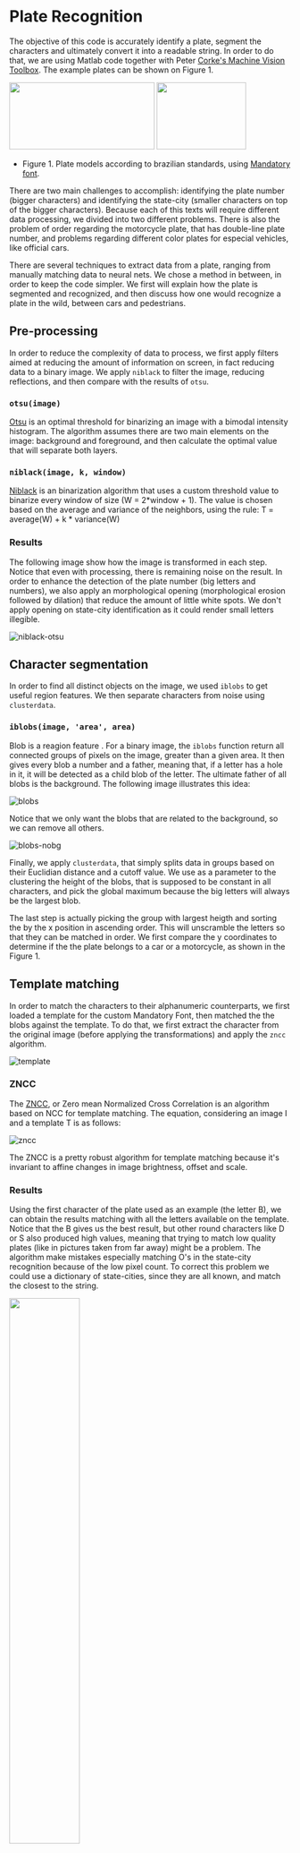 # Plate Recognition

The objective of this code is accurately identify a plate, segment the characters and ultimately convert it into a readable string. In order to do that, we are using Matlab code together with Peter [Corke's Machine Vision Toolbox](http://petercorke.com/wordpress/toolboxes/machine-vision-toolbox). The example plates can be shown on Figure 1.

<img src="https://github.com/marcelopetry/BLU3040_Visao/blob/master/A2/dataset/placa_carro1.jpg" height="120" width="260">  <img src="https://github.com/marcelopetry/BLU3040_Visao/blob/master/A2/dataset/placa_moto1.jpg" height="120" width="160">  

* Figure 1. Plate models according to brazilian standards, using [Mandatory font](https://en.wikipedia.org/wiki/Mandatory_(typeface)).

There are two main challenges to accomplish: identifying the plate number (bigger characters) and identifying the state-city (smaller characters on top of the bigger characters). Because each of this texts will require different data processing, we divided into two different problems. There is also the problem of order regarding the motorcycle plate, that has double-line plate number, and problems regarding different color plates for especial vehicles, like official cars.

There are several techniques to extract data from a plate, ranging from manually matching data to neural nets. We chose a method in between, in order to keep the code simpler. We first will explain how the plate is segmented and recognized, and then discuss how one would recognize a plate in the wild, between cars and pedestrians.

## Pre-processing

In order to reduce the complexity of data to process, we first apply filters aimed at reducing the amount of information on screen, in fact reducing data to a binary image. We apply `niblack` to filter the image, reducing reflections, and then compare with the results of `otsu`.

### `otsu(image)`

[Otsu](https://en.wikipedia.org/wiki/Otsu%27s_method) is an optimal threshold for binarizing an image with a bimodal intensity histogram. The algorithm assumes there are two main elements on the image: background and foreground, and then calculate the optimal value that will separate both layers.

### `niblack(image, k, window)`

[Niblack](https://link.springer.com/article/10.1007/s10462-017-9574-2) is an binarization algorithm that uses a custom threshold value to binarize every window of size (W = 2*window + 1). The value is chosen based on the average and variance of the neighbors, using the rule: T = average(W) + k * variance(W)

### Results

The following image show how the image is transformed in each step. Notice that even with processing, there is remaining noise on the result. In order to enhance the detection of the plate number (big letters and numbers), we also apply an morphological opening (morphological erosion followed by dilation) that reduce the amount of little white spots. We don't apply opening on state-city identification as it could render small letters illegible.

![niblack-otsu](https://user-images.githubusercontent.com/8211602/40282844-6cbef4e4-5c4b-11e8-9ada-3d4db1bd1877.png)

## Character segmentation

In order to find all distinct objects on the image, we used `iblobs` to get useful region features. We then separate characters from noise using `clusterdata`. 

### `iblobs(image, 'area', area)`

Blob is a reagion feature . For a binary image, the `iblobs` function return all connected groups of pixels on the image, greater than a given area. It then gives every blob a number and a father, meaning that, if a letter has a hole in it, it will be detected as a child blob of the letter. The ultimate father of all blobs is the background. The following image illustrates this idea:

![blobs](https://user-images.githubusercontent.com/8211602/40282842-6c433f34-5c4b-11e8-9f46-6fe3d6344235.png)

Notice that we only want the blobs that are related to the background, so we can remove all others.

![blobs-nobg](https://user-images.githubusercontent.com/8211602/40282843-6c9ba890-5c4b-11e8-843c-4c56a9ad19c7.png)

Finally, we apply `clusterdata`, that simply splits data in groups based on their Euclidian distance and a cutoff value. We use as a parameter to the clustering the height of the blobs, that is supposed to be constant in all characters, and pick the global maximum because the big letters will always be the largest blob.

The last step is actually picking the group with largest heigth and sorting the by the x position in ascending order. This will unscramble the letters so that they can be matched in order. We first compare the y coordinates to determine if the the plate belongs to a car or a motorcycle, as shown in the Figure 1.

## Template matching

In order to match the characters to their alphanumeric counterparts, we first loaded a template for the custom Mandatory Font, then matched the the blobs against the template. To do that, we first extract the character from the original image (before applying the transformations) and apply the `zncc` algorithm.

![template](https://user-images.githubusercontent.com/8211602/40282845-6ce2f7f4-5c4b-11e8-99ea-600148ece79f.png)

### ZNCC

The [ZNCC](https://en.wikipedia.org/wiki/Cross-correlation#Zero-normalized_cross-correlation_(ZNCC)), or Zero mean Normalized Cross Correlation is an algorithm based on NCC for template matching. The equation, considering an image I and a template T is as follows:

![zncc](https://user-images.githubusercontent.com/8211602/40282846-6d0376be-5c4b-11e8-8b77-b3db961cfe42.png)

The ZNCC is a pretty robust algorithm for template matching because it's invariant to affine changes in image brightness, offset and scale.

### Results

Using the first character of the plate used as an example (the letter B), we can obtain the results matching with all the letters available on the template. Notice that the B gives us the best result, but other round characters like D or S also produced high values, meaning that trying to match low quality plates (like in pictures taken from far away) might be a problem. The algorithm make mistakes especially matching O's in the state-city recognition because of the low pixel count. To correct this problem we could use a dictionary of state-cities, since they are all known, and match the closest to the string.

<img src="https://user-images.githubusercontent.com/8211602/40282847-6d286e74-5c4b-11e8-84b4-ed414029d6ae.png" width="50%">

## Correcting perspective

Realistically, most plates will not be as good as the images shown before, so we need to first recognize the location and orientation of the plate, and then extract and reorient it using homography. If you are not familiar with homography, [check this previous work on panoramas](https://github.com/bvanelli/scripts/tree/master/panorama). To identify the borders of the plate, we first use Hough transformation, find common intersections, reorient the plate and finally apply the algorithms shown above to segment and then identify characters.

**Disclaimer:** to preserve privacy, plate numbers were removed in the next pictures.

### Binarizing the image and localizing the plate

To reduce the amount of information, we first binarize the image using a neat little line.

```matlab
carro_chassi_t = iconvolve(niblack(im,-.5,1) < otsu(im),kgauss(2));
```

The result then shows clearly a black square where the plate should be:

<img src="https://user-images.githubusercontent.com/8211602/40626027-6a95f496-628c-11e8-9c26-114c03b48766.png" width="50%">

We then use region feature to extract the plate features.

<img src="https://user-images.githubusercontent.com/8211602/40626026-6a70c02c-628c-11e8-8510-49d628f5426e.png" width="50%">

### Applying Hough

Now that we know where the features are, we just take the centers and place in the plane. Then, we apply Hough transform to find a line that intersect most of the points. This line should pass exactly in the center of the plate.

<img src="https://user-images.githubusercontent.com/8211602/40626028-6ac462e0-628c-11e8-963a-a52d4268c64c.png" width="50%">

This means the plate can now be better isolated from the background. We will use this new image and apply Hough again to find the borders of the white plate. The 4 intersections of the lines will be the 4 points we will homwarp.

<img src="https://user-images.githubusercontent.com/8211602/40626029-6ae51c1a-628c-11e8-82dd-619835dfcfd3.png" width="50%">

### Applying homography

Now that we have the 4 points of the borders and the 4 points we want (given by [CONTRAN especifications](http://www.denatran.gov.br/download/Resolucoes/RESOLUCAO_CONTRAN_241.pdf)), we can homewarp the plate to the correct orientation.

<img src="https://user-images.githubusercontent.com/8211602/40626031-6b35c8fe-628c-11e8-8db0-a48bc35f7e8c.png" height="120">  <img src="https://user-images.githubusercontent.com/8211602/40626030-6b11682e-628c-11e8-90c2-efbd49c182c9.png" height="120">  

## I want to run it!

First, [download and install the toolbox](http://petercorke.com/wordpress/toolboxes/machine-vision-toolbox#Downloading_the_Toolbox) (for no particular reason, all the strings in the toolbox use the wrong quotes that does not work in 2016b and below. If you are facing issues, search and replace all double-quotes `"` with single quotes `'`). First, import your image using your favorite Computer Vision Toolbox in gray scale and double precision.

```matlab
plate = iread('YOUR IMAGE HERE', 'double', 'grey');
```

You also need to load the template for template matching (we include the mandatory template in the 'fonte' folder):

```matlab
template = load_font('fonte/letras.png', 'fonte/numeros.png');
```

Now, try identifying the plate:

```matlab
s1 = get_plate(plate, template)
```

Alternatively, you can identify the state-city:

```matlab
h1 = get_plate_header(plate, template)
```

## Conclusions

Much can be concluded from this experiment. First of all, detecting plates is hard! Minimal changes in the dataset, like brightness, amount of noise or even certain orientations can largely affect the results. More importantly, this algorithm cannot even be compared to commercial ones because it lacks basic precision on the full dataset.

To correct this problem, mixed algorithms including neural nets could be used to improve accuracy, as proposed [here](https://arxiv.org/abs/1802.09567) and [here](https://github.com/openalpr/openalpr). 

